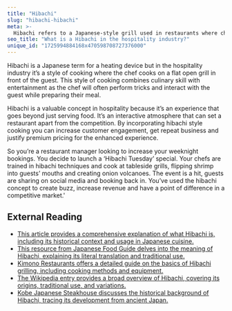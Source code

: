 ```yaml
---
title: "Hibachi"
slug: "hibachi-hibachi"
meta: >-
  Hibachi refers to a Japanese-style grill used in restaurants where chefs cook food directly in front of guests. It enhances the dining experience with entertainment and interaction.
seo_title: "What is a Hibachi in the hospitality industry?"
unique_id: "1725994884168x470598708727376000"
---
```


Hibachi is a Japanese term for a heating device but in the hospitality industry it’s a style of cooking where the chef cooks on a flat open grill in front of the guest. This style of cooking combines culinary skill with entertainment as the chef will often perform tricks and interact with the guest while preparing their meal.

Hibachi is a valuable concept in hospitality because it’s an experience that goes beyond just serving food. It’s an interactive atmosphere that can set a restaurant apart from the competition. By incorporating hibachi style cooking you can increase customer engagement, get repeat business and justify premium pricing for the enhanced experience.

So you’re a restaurant manager looking to increase your weeknight bookings. You decide to launch a ‘Hibachi Tuesday’ special. Your chefs are trained in hibachi techniques and cook at tableside grills, flipping shrimp into guests’ mouths and creating onion volcanoes. The event is a hit, guests are sharing on social media and booking back in. You’ve used the hibachi concept to create buzz, increase revenue and have a point of difference in a competitive market.'

## External Reading

- [This article provides a comprehensive explanation of what Hibachi is, including its historical context and usage in Japanese cuisine.](https://www.spoton.com/blog/what-is-hibachi/)
- [This resource from Japanese Food Guide delves into the meaning of Hibachi, explaining its literal translation and traditional use.](https://www.japanesefoodguide.com/hibachi/)
- [Kimono Restaurants offers a detailed guide on the basics of Hibachi grilling, including cooking methods and equipment.](https://www.kimonorestaurants.com/hibachi-grill/hibachi-grill-101-all-the-basics-you-need-to-know-in-2022/)
- [The Wikipedia entry provides a broad overview of Hibachi, covering its origins, traditional use, and variations.](https://en.wikipedia.org/wiki/Hibachi)
- [Kobe Japanese Steakhouse discusses the historical background of Hibachi, tracing its development from ancient Japan.](https://kobesteakhouse.com/history-of-hibachi/)